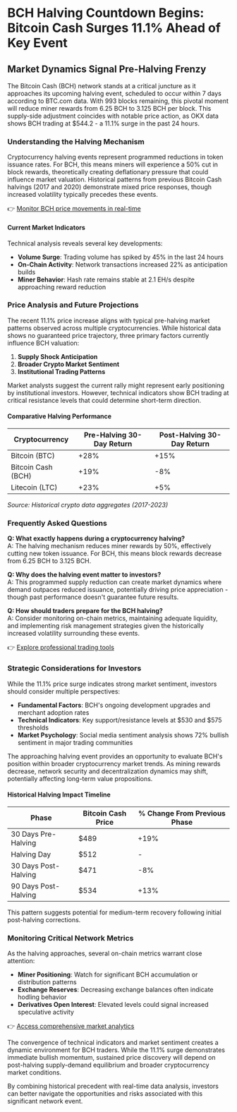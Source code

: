# BCH Halving Countdown Begins: Bitcoin Cash Surges 11.1% Ahead of Key Event

## Market Dynamics Signal Pre-Halving Frenzy  

The Bitcoin Cash (BCH) network stands at a critical juncture as it approaches its upcoming halving event, scheduled to occur within 7 days according to BTC.com data. With 993 blocks remaining, this pivotal moment will reduce miner rewards from 6.25 BCH to 3.125 BCH per block. This supply-side adjustment coincides with notable price action, as OKX data shows BCH trading at $544.2 - a 11.1% surge in the past 24 hours.  

### Understanding the Halving Mechanism  

Cryptocurrency halving events represent programmed reductions in token issuance rates. For BCH, this means miners will experience a 50% cut in block rewards, theoretically creating deflationary pressure that could influence market valuation. Historical patterns from previous Bitcoin Cash halvings (2017 and 2020) demonstrate mixed price responses, though increased volatility typically precedes these events.  

👉 [Monitor BCH price movements in real-time](https://bit.ly/okx-bonus)  

#### Current Market Indicators  

Technical analysis reveals several key developments:  
- **Volume Surge**: Trading volume has spiked by 45% in the last 24 hours  
- **On-Chain Activity**: Network transactions increased 22% as anticipation builds  
- **Miner Behavior**: Hash rate remains stable at 2.1 EH/s despite approaching reward reduction  

### Price Analysis and Future Projections  

The recent 11.1% price increase aligns with typical pre-halving market patterns observed across multiple cryptocurrencies. While historical data shows no guaranteed price trajectory, three primary factors currently influence BCH valuation:  

1. **Supply Shock Anticipation**  
2. **Broader Crypto Market Sentiment**  
3. **Institutional Trading Patterns**  

Market analysts suggest the current rally might represent early positioning by institutional investors. However, technical indicators show BCH trading at critical resistance levels that could determine short-term direction.  

#### Comparative Halving Performance  

| Cryptocurrency | Pre-Halving 30-Day Return | Post-Halving 30-Day Return |  
|----------------|---------------------------|----------------------------|  
| Bitcoin (BTC)  | +28%                      | +15%                       |  
| Bitcoin Cash (BCH) | +19%                   | -8%                        |  
| Litecoin (LTC) | +23%                      | +5%                        |  

*Source: Historical crypto data aggregates (2017-2023)*  

### Frequently Asked Questions  

**Q: What exactly happens during a cryptocurrency halving?**  
A: The halving mechanism reduces miner rewards by 50%, effectively cutting new token issuance. For BCH, this means block rewards decrease from 6.25 BCH to 3.125 BCH.  

**Q: Why does the halving event matter to investors?**  
A: This programmed supply reduction can create market dynamics where demand outpaces reduced issuance, potentially driving price appreciation - though past performance doesn't guarantee future results.  

**Q: How should traders prepare for the BCH halving?**  
A: Consider monitoring on-chain metrics, maintaining adequate liquidity, and implementing risk management strategies given the historically increased volatility surrounding these events.  

👉 [Explore professional trading tools](https://bit.ly/okx-bonus)  

### Strategic Considerations for Investors  

While the 11.1% price surge indicates strong market sentiment, investors should consider multiple perspectives:  

- **Fundamental Factors**: BCH's ongoing development upgrades and merchant adoption rates  
- **Technical Indicators**: Key support/resistance levels at $530 and $575 thresholds  
- **Market Psychology**: Social media sentiment analysis shows 72% bullish sentiment in major trading communities  

The approaching halving event provides an opportunity to evaluate BCH's position within broader cryptocurrency market trends. As mining rewards decrease, network security and decentralization dynamics may shift, potentially affecting long-term value propositions.  

#### Historical Halving Impact Timeline  

| Phase | Bitcoin Cash Price | % Change From Previous Phase |  
|-------|--------------------|-----------------------------|  
| 30 Days Pre-Halving | $489 | +19% |  
| Halving Day | $512 | - |  
| 30 Days Post-Halving | $471 | -8% |  
| 90 Days Post-Halving | $534 | +13% |  

This pattern suggests potential for medium-term recovery following initial post-halving corrections.  

### Monitoring Critical Network Metrics  

As the halving approaches, several on-chain metrics warrant close attention:  
- **Miner Positioning**: Watch for significant BCH accumulation or distribution patterns  
- **Exchange Reserves**: Decreasing exchange balances often indicate hodling behavior  
- **Derivatives Open Interest**: Elevated levels could signal increased speculative activity  

👉 [Access comprehensive market analytics](https://bit.ly/okx-bonus)  

The convergence of technical indicators and market sentiment creates a dynamic environment for BCH traders. While the 11.1% surge demonstrates immediate bullish momentum, sustained price discovery will depend on post-halving supply-demand equilibrium and broader cryptocurrency market conditions.  

By combining historical precedent with real-time data analysis, investors can better navigate the opportunities and risks associated with this significant network event.